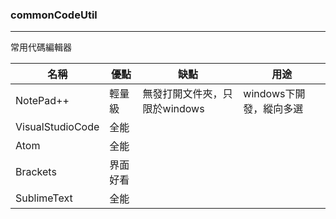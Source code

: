 ### commonCodeUtil

***

常用代碼編輯器

| 名稱             | 優點     | 缺點                          | 用途                    |
| ---------------- | -------- | ----------------------------- | ----------------------- |
| NotePad++        | 輕量級   | 無發打開文件夾，只限於windows | windows下開發，縱向多選 |
| VisualStudioCode | 全能     |                               |                         |
| Atom             | 全能     |                               |                         |
| Brackets         | 界面好看 |                               |                         |
| SublimeText      | 全能     |                               |                         |


